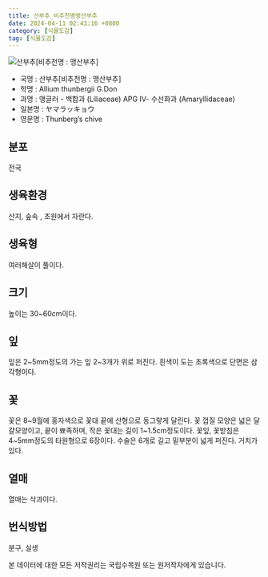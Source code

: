 ```yaml
---
title: 산부추_비추천명맹산부추
date: 2024-04-11 02:43:16 +0800
category: [식물도감]
tag: [식물도감]
---
```




![산부추[비추천명 : 맹산부추]](/fileUpload/plants/basic/Liliaceae/Allium/8704/8704_1_th2.JPG)
- 국명 : 산부추[비추천명 : 맹산부추]
- 학명 : Allium thunbergii G.Don
- 과명 : 앵글러 - 백합과 (Liliaceae) APG Ⅳ- 수선화과 (Amaryllidaceae)
- 일본명 : ヤマラッキョウ
- 영문명 : Thunberg’s chive


## 분포
전국 
## 생육환경
산지, 숲속 , 초원에서 자란다.
## 생육형
여러해살이 풀이다.
## 크기
높이는 30~60cm이다.
## 잎
잎은 2~5mm정도의 가는 잎 2~3개가 위로 퍼진다. 흰색이 도는 초록색으로 단면은 삼각형이다.
## 꽃
꽃은 8~9월에 홍자색으로 꽃대 끝에 산형으로 동그랗게 달린다. 꽃 껍질 모양은 넓은 달걀모양이고, 끝이 뾰족하며, 작은 꽃대는 길이 1~1.5cm정도이다. 꽃잎, 꽃받침은 4~5mm정도의 타원형으로 6장이다. 수술은 6개로 길고 밑부분이 넓게 퍼진다. 거치가 있다.
## 열매
열매는 삭과이다.
## 번식방법
분구, 실생






본 데이터에 대한 모든 저작권리는 국립수목원 또는 원저작자에게 있습니다.
